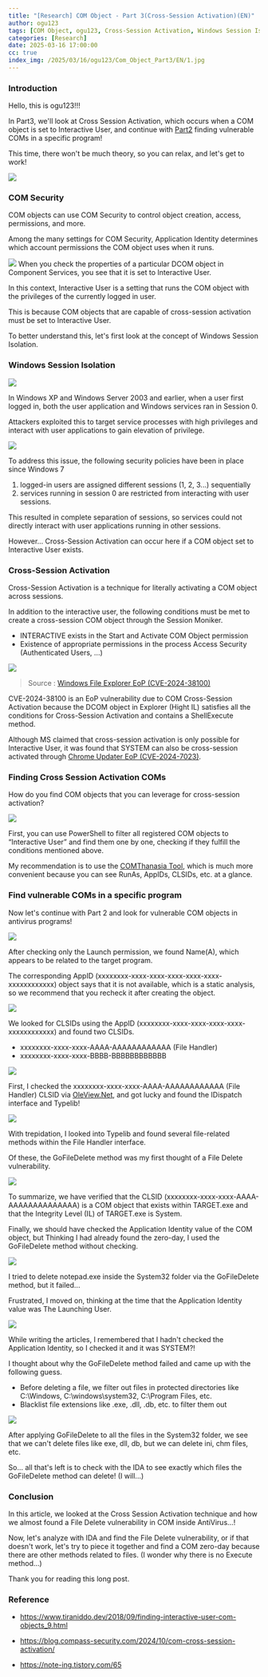 ```yaml
---
title: "[Research] COM Object - Part 3(Cross-Session Activation)(EN)"
author: ogu123
tags: [COM Object, ogu123, Cross-Session Activation, Windows Session Isolation, AntiVirus]
categories: [Research]
date: 2025-03-16 17:00:00
cc: true
index_img: /2025/03/16/ogu123/Com_Object_Part3/EN/1.jpg
---
```


### Introduction

Hello, this is ogu123!!!

In Part3, we'll look at Cross Session Activation, which occurs when a COM object is set to Interactive User, and continue with [Part2](https://hackyboiz.github.io/2024/12/22/ogu123/COM_Object_part2/ko/) finding vulnerable COMs in a specific program!

This time, there won't be much theory, so you can relax, and let's get to work!

![](EN/1.jpg)


### COM Security

COM objects can use COM Security to control object creation, access, permissions, and more.

Among the many settings for COM Security, Application Identity determines which account permissions the COM object uses when it runs.

![](EN/2.png)
When you check the properties of a particular DCOM object in Component Services, you see that it is set to Interactive User.

In this context, Interactive User is a setting that runs the COM object with the privileges of the currently logged in user.

This is because COM objects that are capable of cross-session activation must be set to Interactive User.

To better understand this, let's first look at the concept of Windows Session Isolation.


### Windows Session Isolation
![](EN/3.png)

In Windows XP and Windows Server 2003 and earlier, when a user first logged in, both the user application and Windows services ran in Session 0.

Attackers exploited this to target service processes with high privileges and interact with user applications to gain elevation of privilege.

![](EN/4.png)

To address this issue, the following security policies have been in place since Windows 7

1. logged-in users are assigned different sessions (1, 2, 3...) sequentially
2. services running in session 0 are restricted from interacting with user sessions.

This resulted in complete separation of sessions, so services could not directly interact with user applications running in other sessions.

However... Cross-Session Activation can occur here if a COM object set to Interactive User exists.

### Cross-Session Activation

Cross-Session Activation is a technique for literally activating a COM object across sessions.

In addition to the interactive user, the following conditions must be met to create a cross-session COM object through the Session Moniker.

- INTERACTIVE exists in the Start and Activate COM Object permission
- Existence of appropriate permissions in the process Access Security (Authenticated Users, ...)

![](EN/5.png)

> Source : [Windows File Explorer EoP (CVE-2024-38100)](https://decoder.cloud/2024/08/02/the-fake-potato/)
> 

CVE-2024-38100 is an EoP vulnerability due to COM Cross-Session Activation because the DCOM object in Explorer (Hight IL) satisfies all the conditions for Cross-Session Activation and contains a ShellExecute method.

Although MS claimed that cross-session activation is only possible for Interactive User, it was found that SYSTEM can also be cross-session activated through [Chrome Updater EoP (CVE-2024-7023)](https://issues.chromium.org/issues/341803763).

### Finding Cross Session Activation COMs

How do you find COM objects that you can leverage for cross-session activation?

![](EN/6.png)

First, you can use PowerShell to filter all registered COM objects to “Interactive User” and find them one by one, checking if they fulfill the conditions mentioned above.

My recommendation is to use the [COMThanasia Tool](https://github.com/CICADA8-Research/COMThanasia), which is much more convenient because you can see RunAs, AppIDs, CLSIDs, etc. at a glance.

### Find vulnerable COMs in a specific program

Now let's continue with Part 2 and look for vulnerable COM objects in antivirus programs!

![](EN/7.png)

After checking only the Launch permission, we found Name(A), which appears to be related to the target program.

The corresponding AppID (xxxxxxxx-xxxx-xxxx-xxxx-xxxx-xxxx-xxxxxxxxxxxx) object says that it is not available, which is a static analysis, so we recommend that you recheck it after creating the object.

![](EN/8.png)

We looked for CLSIDs using the AppID (xxxxxxxx-xxxx-xxxx-xxxx-xxxx-xxxxxxxxxxxx) and found two CLSIDs.

- xxxxxxxx-xxxx-xxxx-AAAA-AAAAAAAAAAAA (File Handler)
- xxxxxxxx-xxxx-xxxx-BBBB-BBBBBBBBBBBB

![](EN/9.png)

First, I checked the xxxxxxxx-xxxx-xxxx-AAAA-AAAAAAAAAAAA (File Handler) CLSID via [OleView.Net](http://oleview.net/), and got lucky and found the IDispatch interface and Typelib!

![](EN/10.png)

With trepidation, I looked into Typelib and found several file-related methods within the File Handler interface.

Of these, the GoFileDelete method was my first thought of a File Delete vulnerability.

![](EN/11.png)

To summarize, we have verified that the CLSID (xxxxxxxx-xxxx-xxxx-AAAA-AAAAAAAAAAAAAA) is a COM object that exists within TARGET.exe and that the Integrity Level (IL) of TARGET.exe is System.

Finally, we should have checked the Application Identity value of the COM object, but Thinking I had already found the zero-day, I used the GoFileDelete method without checking.

![](EN/12.png)

I tried to delete notepad.exe inside the System32 folder via the GoFileDelete method, but it failed...

Frustrated, I moved on, thinking at the time that the Application Identity value was The Launching User.

![](EN/13.png)

While writing the articles, I remembered that I hadn't checked the Application Identity, so I checked it and it was SYSTEM?!

I thought about why the GoFileDelete method failed and came up with the following guess.

- Before deleting a file, we filter out files in protected directories like C:\Windows, C:\windows\system32, C:\Program Files, etc.
- Blacklist file extensions like .exe, .dll, .db, etc. to filter them out

![](EN/14.png)

After applying GoFileDelete to all the files in the System32 folder, we see that we can't delete files like exe, dll, db, but we can delete ini, chm files, etc.

So... all that's left is to check with the IDA to see exactly which files the GoFileDelete method can delete! (I will...)

### Conclusion

In this article, we looked at the Cross Session Activation technique and how we almost found a File Delete vulnerability in COM inside AntiVirus...!

Now, let's analyze with IDA and find the File Delete vulnerability, or if that doesn't work, let's try to piece it together and find a COM zero-day because there are other methods related to files. (I wonder why there is no Execute method...)

Thank you for reading this long post.

### Reference

- https://www.tiraniddo.dev/2018/09/finding-interactive-user-com-objects_9.html

- https://blog.compass-security.com/2024/10/com-cross-session-activation/

- https://note-ing.tistory.com/65